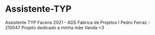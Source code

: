 # Assistente-TYP
Assistente TYP Facens 
2021 - ADS Fabrica de Projetos I 
Pedro Ferraz - 210047 
Projeto dedicado a minha mãe Vanda <3 

